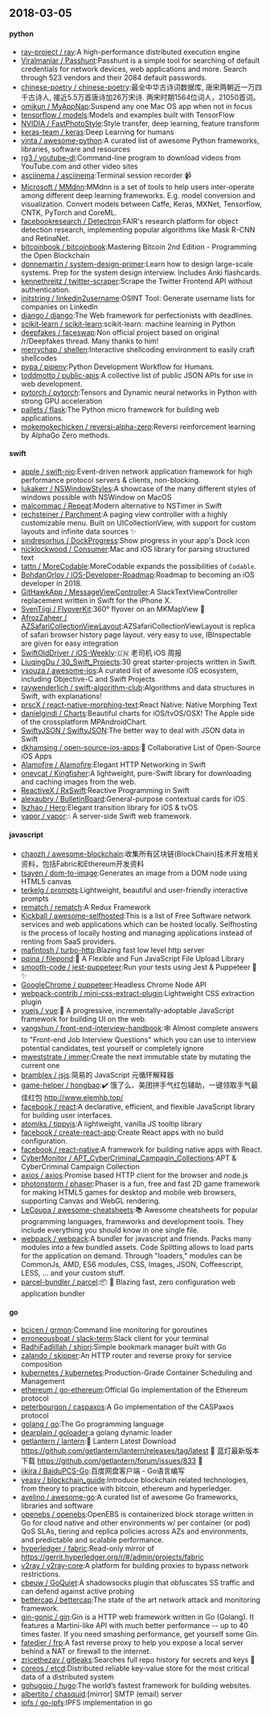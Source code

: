 ## 2018-03-05

#### python
* [ray-project / ray](https://github.com/ray-project/ray):A high-performance distributed execution engine
* [Viralmaniar / Passhunt](https://github.com/Viralmaniar/Passhunt):Passhunt is a simple tool for searching of default credentials for network devices, web applications and more. Search through 523 vendors and their 2084 default passwords.
* [chinese-poetry / chinese-poetry](https://github.com/chinese-poetry/chinese-poetry):最全中华古诗词数据库, 唐宋两朝近一万四千古诗人, 接近5.5万首唐诗加26万宋诗. 两宋时期1564位词人，21050首词。
* [omikun / MyAppNap](https://github.com/omikun/MyAppNap):Suspend any one Mac OS app when not in focus
* [tensorflow / models](https://github.com/tensorflow/models):Models and examples built with TensorFlow
* [NVIDIA / FastPhotoStyle](https://github.com/NVIDIA/FastPhotoStyle):Style transfer, deep learning, feature transform
* [keras-team / keras](https://github.com/keras-team/keras):Deep Learning for humans
* [vinta / awesome-python](https://github.com/vinta/awesome-python):A curated list of awesome Python frameworks, libraries, software and resources
* [rg3 / youtube-dl](https://github.com/rg3/youtube-dl):Command-line program to download videos from YouTube.com and other video sites
* [asciinema / asciinema](https://github.com/asciinema/asciinema):Terminal session recorder
📹
* [Microsoft / MMdnn](https://github.com/Microsoft/MMdnn):MMdnn is a set of tools to help users inter-operate among different deep learning frameworks. E.g. model conversion and visualization. Convert models between Caffe, Keras, MXNet, Tensorflow, CNTK, PyTorch and CoreML.
* [facebookresearch / Detectron](https://github.com/facebookresearch/Detectron):FAIR's research platform for object detection research, implementing popular algorithms like Mask R-CNN and RetinaNet.
* [bitcoinbook / bitcoinbook](https://github.com/bitcoinbook/bitcoinbook):Mastering Bitcoin 2nd Edition - Programming the Open Blockchain
* [donnemartin / system-design-primer](https://github.com/donnemartin/system-design-primer):Learn how to design large-scale systems. Prep for the system design interview. Includes Anki flashcards.
* [kennethreitz / twitter-scraper](https://github.com/kennethreitz/twitter-scraper):Scrape the Twitter Frontend API without authentication.
* [initstring / linkedin2username](https://github.com/initstring/linkedin2username):OSINT Tool: Generate username lists for companies on LinkedIn
* [django / django](https://github.com/django/django):The Web framework for perfectionists with deadlines.
* [scikit-learn / scikit-learn](https://github.com/scikit-learn/scikit-learn):scikit-learn: machine learning in Python
* [deepfakes / faceswap](https://github.com/deepfakes/faceswap):Non official project based on original /r/Deepfakes thread. Many thanks to him!
* [merrychap / shellen](https://github.com/merrychap/shellen):Interactive shellcoding environment to easily craft shellcodes
* [pypa / pipenv](https://github.com/pypa/pipenv):Python Development Workflow for Humans.
* [toddmotto / public-apis](https://github.com/toddmotto/public-apis):A collective list of public JSON APIs for use in web development.
* [pytorch / pytorch](https://github.com/pytorch/pytorch):Tensors and Dynamic neural networks in Python with strong GPU acceleration
* [pallets / flask](https://github.com/pallets/flask):The Python micro framework for building web applications.
* [mokemokechicken / reversi-alpha-zero](https://github.com/mokemokechicken/reversi-alpha-zero):Reversi reinforcement learning by AlphaGo Zero methods.

#### swift
* [apple / swift-nio](https://github.com/apple/swift-nio):Event-driven network application framework for high performance protocol servers & clients, non-blocking.
* [lukakerr / NSWindowStyles](https://github.com/lukakerr/NSWindowStyles):A showcase of the many different styles of windows possible with NSWindow on MacOS
* [malcommac / Repeat](https://github.com/malcommac/Repeat):Modern alternative to NSTimer in Swift
* [rechsteiner / Parchment](https://github.com/rechsteiner/Parchment):A paging view controller with a highly customizable menu. Built on UICollectionView, with support for custom layouts and infinite data sources
✨
* [sindresorhus / DockProgress](https://github.com/sindresorhus/DockProgress):Show progress in your app's Dock icon
* [nicklockwood / Consumer](https://github.com/nicklockwood/Consumer):Mac and iOS library for parsing structured text
* [tattn / MoreCodable](https://github.com/tattn/MoreCodable):MoreCodable expands the possibilities of `Codable`.
* [BohdanOrlov / iOS-Developer-Roadmap](https://github.com/BohdanOrlov/iOS-Developer-Roadmap):Roadmap to becoming an iOS developer in 2018.
* [GitHawkApp / MessageViewController](https://github.com/GitHawkApp/MessageViewController):A SlackTextViewController replacement written in Swift for the iPhone X.
* [SvenTiigi / FlyoverKit](https://github.com/SvenTiigi/FlyoverKit):360° flyover on an MKMapView
🚁
* [AfrozZaheer / AZSafariCollectionViewLayout](https://github.com/AfrozZaheer/AZSafariCollectionViewLayout):AZSafariCollectionViewLayout is replica of safari browser history page layout. very easy to use, IBInspectable are given for easy integration
* [SwiftOldDriver / iOS-Weekly](https://github.com/SwiftOldDriver/iOS-Weekly):🇨🇳
老司机 iOS 周报
* [LiuqingDu / 30_Swift_Projects](https://github.com/LiuqingDu/30_Swift_Projects):30 great starter-projects written in Swift.
* [vsouza / awesome-ios](https://github.com/vsouza/awesome-ios):A curated list of awesome iOS ecosystem, including Objective-C and Swift Projects
* [raywenderlich / swift-algorithm-club](https://github.com/raywenderlich/swift-algorithm-club):Algorithms and data structures in Swift, with explanations!
* [prscX / react-native-morphing-text](https://github.com/prscX/react-native-morphing-text):React Native: Native Morphing Text
* [danielgindi / Charts](https://github.com/danielgindi/Charts):Beautiful charts for iOS/tvOS/OSX! The Apple side of the crossplatform MPAndroidChart.
* [SwiftyJSON / SwiftyJSON](https://github.com/SwiftyJSON/SwiftyJSON):The better way to deal with JSON data in Swift
* [dkhamsing / open-source-ios-apps](https://github.com/dkhamsing/open-source-ios-apps):📱
Collaborative List of Open-Source iOS Apps
* [Alamofire / Alamofire](https://github.com/Alamofire/Alamofire):Elegant HTTP Networking in Swift
* [onevcat / Kingfisher](https://github.com/onevcat/Kingfisher):A lightweight, pure-Swift library for downloading and caching images from the web.
* [ReactiveX / RxSwift](https://github.com/ReactiveX/RxSwift):Reactive Programming in Swift
* [alexaubry / BulletinBoard](https://github.com/alexaubry/BulletinBoard):General-purpose contextual cards for iOS
* [lkzhao / Hero](https://github.com/lkzhao/Hero):Elegant transition library for iOS & tvOS
* [vapor / vapor](https://github.com/vapor/vapor):💧
A server-side Swift web framework.

#### javascript
* [chaozh / awesome-blockchain](https://github.com/chaozh/awesome-blockchain):收集所有区块链(BlockChain)技术开发相关资料，包括Fabric和Ethereum开发资料
* [tsayen / dom-to-image](https://github.com/tsayen/dom-to-image):Generates an image from a DOM node using HTML5 canvas
* [terkelg / prompts](https://github.com/terkelg/prompts):Lightweight, beautiful and user-friendly interactive prompts
* [rematch / rematch](https://github.com/rematch/rematch):A Redux Framework
* [Kickball / awesome-selfhosted](https://github.com/Kickball/awesome-selfhosted):This is a list of Free Software network services and web applications which can be hosted locally. Selfhosting is the process of locally hosting and managing applications instead of renting from SaaS providers.
* [mafintosh / turbo-http](https://github.com/mafintosh/turbo-http):Blazing fast low level http server
* [pqina / filepond](https://github.com/pqina/filepond):🌊
A Flexible and Fun JavaScript File Upload Library
* [smooth-code / jest-puppeteer](https://github.com/smooth-code/jest-puppeteer):Run your tests using Jest & Puppeteer
🎪
✨
* [GoogleChrome / puppeteer](https://github.com/GoogleChrome/puppeteer):Headless Chrome Node API
* [webpack-contrib / mini-css-extract-plugin](https://github.com/webpack-contrib/mini-css-extract-plugin):Lightweight CSS extraction plugin
* [vuejs / vue](https://github.com/vuejs/vue):🖖
A progressive, incrementally-adoptable JavaScript framework for building UI on the web.
* [yangshun / front-end-interview-handbook](https://github.com/yangshun/front-end-interview-handbook):🕸
Almost complete answers to "Front-end Job Interview Questions" which you can use to interview potential candidates, test yourself or completely ignore
* [mweststrate / immer](https://github.com/mweststrate/immer):Create the next immutable state by mutating the current one
* [bramblex / jsjs](https://github.com/bramblex/jsjs):简易的 JavaScript 元循环解释器
* [game-helper / hongbao](https://github.com/game-helper/hongbao):✔️
饿了么、美团拼手气红包辅助，一键领取手气最佳红包 http://www.elemhb.top/
* [facebook / react](https://github.com/facebook/react):A declarative, efficient, and flexible JavaScript library for building user interfaces.
* [atomiks / tippyjs](https://github.com/atomiks/tippyjs):A lightweight, vanilla JS tooltip library
* [facebook / create-react-app](https://github.com/facebook/create-react-app):Create React apps with no build configuration.
* [facebook / react-native](https://github.com/facebook/react-native):A framework for building native apps with React.
* [CyberMonitor / APT_CyberCriminal_Campagin_Collections](https://github.com/CyberMonitor/APT_CyberCriminal_Campagin_Collections):APT & CyberCriminal Campaign Collection
* [axios / axios](https://github.com/axios/axios):Promise based HTTP client for the browser and node.js
* [photonstorm / phaser](https://github.com/photonstorm/phaser):Phaser is a fun, free and fast 2D game framework for making HTML5 games for desktop and mobile web browsers, supporting Canvas and WebGL rendering.
* [LeCoupa / awesome-cheatsheets](https://github.com/LeCoupa/awesome-cheatsheets):📚
Awesome cheatsheets for popular programming languages, frameworks and development tools. They include everything you should know in one single file.
* [webpack / webpack](https://github.com/webpack/webpack):A bundler for javascript and friends. Packs many modules into a few bundled assets. Code Splitting allows to load parts for the application on demand. Through "loaders," modules can be CommonJs, AMD, ES6 modules, CSS, Images, JSON, Coffeescript, LESS, ... and your custom stuff.
* [parcel-bundler / parcel](https://github.com/parcel-bundler/parcel):📦
🚀
Blazing fast, zero configuration web application bundler

#### go
* [bcicen / grmon](https://github.com/bcicen/grmon):Command line monitoring for goroutines
* [erroneousboat / slack-term](https://github.com/erroneousboat/slack-term):Slack client for your terminal
* [RadhiFadlillah / shiori](https://github.com/RadhiFadlillah/shiori):Simple bookmark manager built with Go
* [zalando / skipper](https://github.com/zalando/skipper):An HTTP router and reverse proxy for service composition
* [kubernetes / kubernetes](https://github.com/kubernetes/kubernetes):Production-Grade Container Scheduling and Management
* [ethereum / go-ethereum](https://github.com/ethereum/go-ethereum):Official Go implementation of the Ethereum protocol
* [peterbourgon / caspaxos](https://github.com/peterbourgon/caspaxos):A Go implementation of the CASPaxos protocol
* [golang / go](https://github.com/golang/go):The Go programming language
* [dearplain / goloader](https://github.com/dearplain/goloader):a golang dynamic loader
* [getlantern / lantern](https://github.com/getlantern/lantern):🔴
Lantern Latest Download https://github.com/getlantern/lantern/releases/tag/latest
🔴
蓝灯最新版本下载 https://github.com/getlantern/forum/issues/833
🔴
* [iikira / BaiduPCS-Go](https://github.com/iikira/BaiduPCS-Go):百度网盘客户端 - Go语言编写
* [yeasy / blockchain_guide](https://github.com/yeasy/blockchain_guide):Introduce blockchain related technologies, from theory to practice with bitcoin, ethereum and hyperledger.
* [avelino / awesome-go](https://github.com/avelino/awesome-go):A curated list of awesome Go frameworks, libraries and software
* [openebs / openebs](https://github.com/openebs/openebs):OpenEBS is containerized block storage written in Go for cloud native and other environments w/ per container (or pod) QoS SLAs, tiering and replica policies across AZs and environments, and predictable and scalable performance.
* [hyperledger / fabric](https://github.com/hyperledger/fabric):Read-only mirror of https://gerrit.hyperledger.org/r/#/admin/projects/fabric
* [v2ray / v2ray-core](https://github.com/v2ray/v2ray-core):A platform for building proxies to bypass network restrictions.
* [cbeuw / GoQuiet](https://github.com/cbeuw/GoQuiet):A shadowsocks plugin that obfuscates SS traffic and can defend against active probing
* [bettercap / bettercap](https://github.com/bettercap/bettercap):The state of the art network attack and monitoring framework.
* [gin-gonic / gin](https://github.com/gin-gonic/gin):Gin is a HTTP web framework written in Go (Golang). It features a Martini-like API with much better performance -- up to 40 times faster. If you need smashing performance, get yourself some Gin.
* [fatedier / frp](https://github.com/fatedier/frp):A fast reverse proxy to help you expose a local server behind a NAT or firewall to the internet.
* [zricethezav / gitleaks](https://github.com/zricethezav/gitleaks):Searches full repo history for secrets and keys
🔑
* [coreos / etcd](https://github.com/coreos/etcd):Distributed reliable key-value store for the most critical data of a distributed system
* [gohugoio / hugo](https://github.com/gohugoio/hugo):The world’s fastest framework for building websites.
* [albertito / chasquid](https://github.com/albertito/chasquid):[mirror] SMTP (email) server
* [ipfs / go-ipfs](https://github.com/ipfs/go-ipfs):IPFS implementation in go
